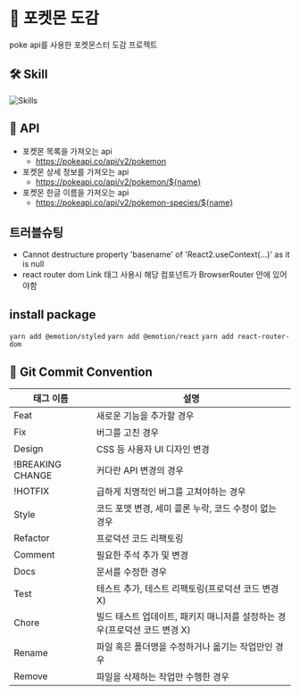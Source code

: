# 🌌 포켓몬 도감

poke api를 사용한 포켓몬스터 도감 프로젝트

## 🛠 Skill
![Skills](https://skillicons.dev/icons?i=react,vite,yarn,emotion)

## 🚀 API
- 포켓몬 목록을 가져오는 api
  - https://pokeapi.co/api/v2/pokemon
- 포켓몬 상세 정보를 가져오는 api
  - https://pokeapi.co/api/v2/pokemon/${name}
- 포켓몬 한글 이름을 가져오는 api
  - https://pokeapi.co/api/v2/pokemon-species/${name}

## 트러블슈팅
- Cannot destructure property 'basename' of 'React2.useContext(...)' as it is null
- react router dom Link 태그 사용시 해당 컴포넌트가 BrowserRouter 안에 있어야함

## install package
`yarn add @emotion/styled`
`yarn add @emotion/react`
`yarn add react-router-dom`

## 📄 Git Commit Convention
| 태그 이름 | 설명 |
| --- | --- |
| Feat | 새로운 기능을 추가할 경우 |
| Fix | 버그를 고친 경우 |
| Design | CSS 등 사용자 UI 디자인 변경 |
| !BREAKING CHANGE | 커다란 API 변경의 경우 |
| !HOTFIX | 급하게 치명적인 버그를 고쳐야하는 경우 |
| Style | 코드 포맷 변경, 세미 콜론 누락, 코드 수정이 없는 경우 |
| Refactor | 프로덕션 코드 리팩토링 |
| Comment | 필요한 주석 추가 및 변경 |
| Docs | 문서를 수정한 경우 |
| Test | 테스트 추가, 테스트 리팩토링(프로덕션 코드 변경 X) |
| Chore | 빌드 태스트 업데이트, 패키지 매니저를 설정하는 경우(프로덕션 코드 변경 X) |
| Rename | 파일 혹은 폴더명을 수정하거나 옮기는 작업만인 경우 |
| Remove | 파일을 삭제하는 작업만 수행한 경우 |